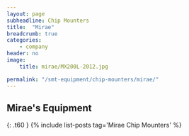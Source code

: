 ```yaml
---
layout: page
subheadline: Chip Mounters
title:  "Mirae"
breadcrumb: true
categories:
    - company
header: no
image:
    title: mirae/MX200L-2012.jpg

permalink: "/smt-equipment/chip-mounters/mirae/"
---
```


## Mirae's Equipment ##
{: .t60 }
{% include list-posts tag='Mirae Chip Mounters' %}
